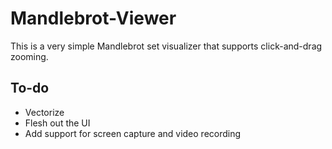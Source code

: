 # Mandlebrot-Viewer
This is a very simple Mandlebrot set visualizer that supports click-and-drag zooming. 

## To-do
* Vectorize 
* Flesh out the UI
* Add support for screen capture and video recording
